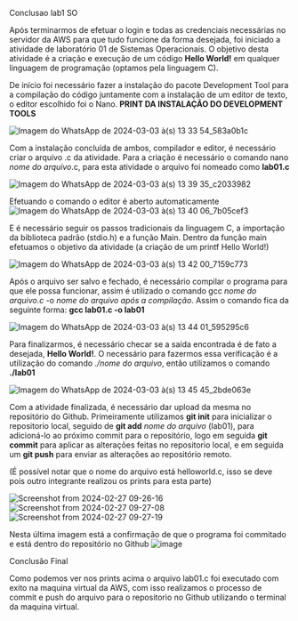 Conclusao lab1 SO

Após terminarmos de efetuar o login e todas as credenciais necessárias no servidor da AWS para que tudo funcione da forma desejada, foi iniciado a atividade de laboratório 01 de Sistemas Operacionais.
O objetivo desta atividade é a criação e execução de um código **Hello World!** em qualquer linguagem de programação (optamos pela linguagem C).

De início foi necessário fazer a instalação do pacote Development Tool para a compilação do código juntamente com a instalação de um editor de texto, o editor escolhido foi o Nano.
**PRINT DA INSTALAÇÃO DO DEVELOPMENT TOOLS**

![Imagem do WhatsApp de 2024-03-03 à(s) 13 33 54_583a0b1c](https://github.com/OtavioBruzadin/LabsSistemasOperacionais/assets/89026599/7945f87c-7d15-4c3d-8b01-e930fbd51845)

Com a instalação concluída de ambos, compilador e editor, é necessário criar o arquivo .c da atividade. Para a criação é necessário o comando nano *nome do arquivo*.c, para esta atividade o arquivo foi nomeado como **lab01.c**

![Imagem do WhatsApp de 2024-03-03 à(s) 13 39 35_c2033982](https://github.com/OtavioBruzadin/LabsSistemasOperacionais/assets/89026599/16511ae9-d9cd-4eb2-9a79-6d5c573fb322)

Efetuando o comando o editor é aberto automaticamente
![Imagem do WhatsApp de 2024-03-03 à(s) 13 40 06_7b05cef3](https://github.com/OtavioBruzadin/LabsSistemasOperacionais/assets/89026599/72392e17-3f37-469e-a207-8791285589b2)

E é necessário seguir os passos tradicionais da linguagem C, a importação da biblioteca padrão (stdio.h) e a função Main. Dentro da função main efetuamos o objetivo da atividade (a criação de um printf Hello World!)

![Imagem do WhatsApp de 2024-03-03 à(s) 13 42 00_7159c773](https://github.com/OtavioBruzadin/LabsSistemasOperacionais/assets/89026599/d074f80f-c10a-41f0-a9ae-15b84e0434b1)

Após o arquivo ser salvo e fechado, é necessário compilar o programa para que ele possa funcionar, assim é utilizado o comando gcc *nome do arquivo.c* -o *nome do arquivo após a compilação*. Assim o comando fica da seguinte forma: **gcc lab01.c -o lab01**

![Imagem do WhatsApp de 2024-03-03 à(s) 13 44 01_595295c6](https://github.com/OtavioBruzadin/LabsSistemasOperacionais/assets/89026599/1cb8fc3d-5f9a-4339-be03-dfa59053eaf5)

Para finalizarmos, é necessário checar se a saída encontrada é de fato a desejada, **Hello World!**. O necessário para fazermos essa verificação é a utilização do comando *./nome do arquivo*, então utilizamos o comando **./lab01**

![Imagem do WhatsApp de 2024-03-03 à(s) 13 45 45_2bde063e](https://github.com/OtavioBruzadin/LabsSistemasOperacionais/assets/89026599/9768b3ac-ca6c-4622-aecc-be48649cf4f8)

Com a atividade finalizada, é necessário dar upload da mesma no repositório do Github. Primeiramente utilizamos **git init** para inicializar o repositorio local, seguido de **git add** *nome do arquivo* (lab01), para adicioná-lo ao próximo commit para o repositório, logo em seguida **git commit** para aplicar as alterações feitas no repositorio local, e em seguida um **git push** para enviar as alterações ao repositório remoto.

(É possível notar que o nome do arquivo está helloworld.c, isso se deve pois outro integrante realizou os prints para esta parte)

![Screenshot from 2024-02-27 09-26-16](https://github.com/OtavioBruzadin/LabsSistemasOperacionais/assets/31077442/79248ed4-1093-4405-b403-b4d5b7df768d)
![Screenshot from 2024-02-27 09-27-08](https://github.com/OtavioBruzadin/LabsSistemasOperacionais/assets/31077442/f7150e16-1119-4ba5-bf79-10da0c001d09)
![Screenshot from 2024-02-27 09-27-19](https://github.com/OtavioBruzadin/LabsSistemasOperacionais/assets/31077442/b34a0a6e-912a-45be-ad3b-58b1542edc7d)

Nesta última imagem está a confirmação de que o programa foi commitado e está dentro do repositório no Github
![image](https://github.com/OtavioBruzadin/LabsSistemasOperacionais/assets/31077442/11ac5ac4-fcbd-403a-ac1c-5595404bc395)

Conclusão Final

Como podemos ver nos prints acima o arquivo lab01.c foi executado com exito na maquina virtual da AWS, com isso realizamos o processo de commit e push do arquivo para o repositorio no Github utilizando o terminal da maquina virtual. 
